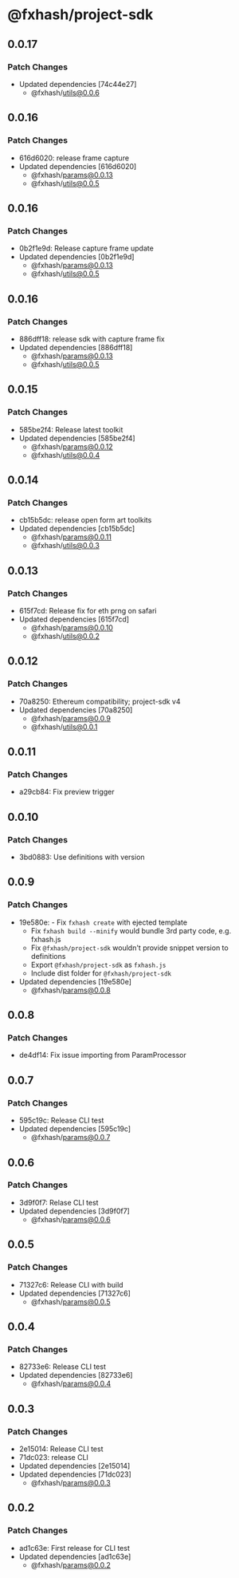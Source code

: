 # @fxhash/project-sdk

## 0.0.17

### Patch Changes

- Updated dependencies [74c44e27]
  - @fxhash/utils@0.0.6

## 0.0.16

### Patch Changes

- 616d6020: release frame capture
- Updated dependencies [616d6020]
  - @fxhash/params@0.0.13
  - @fxhash/utils@0.0.5

## 0.0.16

### Patch Changes

- 0b2f1e9d: Release capture frame update
- Updated dependencies [0b2f1e9d]
  - @fxhash/params@0.0.13
  - @fxhash/utils@0.0.5

## 0.0.16

### Patch Changes

- 886dff18: release sdk with capture frame fix
- Updated dependencies [886dff18]
  - @fxhash/params@0.0.13
  - @fxhash/utils@0.0.5

## 0.0.15

### Patch Changes

- 585be2f4: Release latest toolkit
- Updated dependencies [585be2f4]
  - @fxhash/params@0.0.12
  - @fxhash/utils@0.0.4

## 0.0.14

### Patch Changes

- cb15b5dc: release open form art toolkits
- Updated dependencies [cb15b5dc]
  - @fxhash/params@0.0.11
  - @fxhash/utils@0.0.3

## 0.0.13

### Patch Changes

- 615f7cd: Release fix for eth prng on safari
- Updated dependencies [615f7cd]
  - @fxhash/params@0.0.10
  - @fxhash/utils@0.0.2

## 0.0.12

### Patch Changes

- 70a8250: Ethereum compatibility; project-sdk v4
- Updated dependencies [70a8250]
  - @fxhash/params@0.0.9
  - @fxhash/utils@0.0.1

## 0.0.11

### Patch Changes

- a29cb84: Fix preview trigger

## 0.0.10

### Patch Changes

- 3bd0883: Use definitions with version

## 0.0.9

### Patch Changes

- 19e580e: - Fix `fxhash create` with ejected template
  - Fix `fxhash build --minify` would bundle 3rd party code, e.g. fxhash.js
  - Fix `@fxhash/project-sdk` wouldn't provide snippet version to definitions
  - Export `@fxhash/project-sdk` as `fxhash.js`
  - Include dist folder for `@fxhash/project-sdk`
- Updated dependencies [19e580e]
  - @fxhash/params@0.0.8

## 0.0.8

### Patch Changes

- de4df14: Fix issue importing from ParamProcessor

## 0.0.7

### Patch Changes

- 595c19c: Release CLI test
- Updated dependencies [595c19c]
  - @fxhash/params@0.0.7

## 0.0.6

### Patch Changes

- 3d9f0f7: Relase CLI test
- Updated dependencies [3d9f0f7]
  - @fxhash/params@0.0.6

## 0.0.5

### Patch Changes

- 71327c6: Release CLI with build
- Updated dependencies [71327c6]
  - @fxhash/params@0.0.5

## 0.0.4

### Patch Changes

- 82733e6: Release CLI test
- Updated dependencies [82733e6]
  - @fxhash/params@0.0.4

## 0.0.3

### Patch Changes

- 2e15014: Release CLI test
- 71dc023: release CLI
- Updated dependencies [2e15014]
- Updated dependencies [71dc023]
  - @fxhash/params@0.0.3

## 0.0.2

### Patch Changes

- ad1c63e: First release for CLI test
- Updated dependencies [ad1c63e]
  - @fxhash/params@0.0.2

